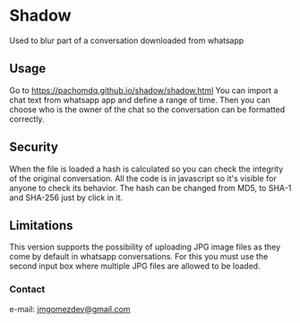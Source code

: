# Shadow
Used to blur part of a conversation downloaded from whatsapp

## Usage
Go to https://pachomdq.github.io/shadow/shadow.html
You can import a chat text from whatsapp app and define a range of time. Then you can choose who is the owner of the chat so the conversation can be formatted correctly.

## Security
When the file is loaded a hash is calculated so you can check the integrity of the original conversation. All the code is in javascript so it's visible for anyone to check its behavior. The hash can be changed from MD5, to SHA-1 and SHA-256 just by click in it.

## Limitations
This version supports the possibility of uploading JPG image files as they come by default in whatsapp conversations. For this you must use the second input box where multiple JPG files are allowed to be loaded.

### Contact
e-mail: jmgomezdev@gmail.com
